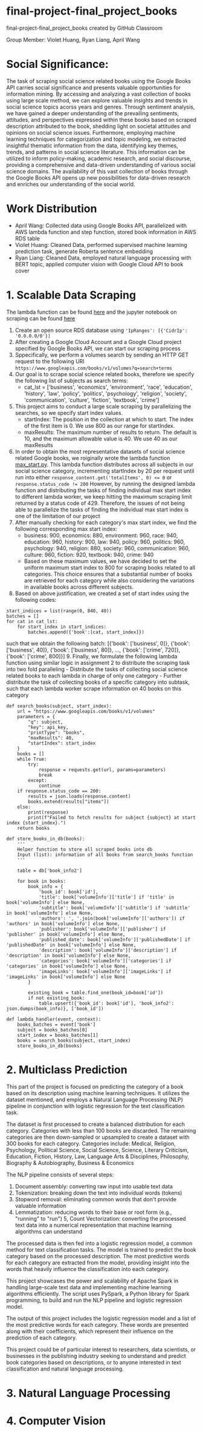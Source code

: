 # final-project-final_project_books
final-project-final_project_books created by GitHub Classroom

Group Member: Violet Huang, Ryan Liang, April Wang

# Social Significance:
The task of scraping social science related books using the Google Books API carries social significance and presents valuable opportunities for information mining. By accessing and analyzing a vast collection of books using large scale method, we can explore valuable insights and trends in social science topics acorss years and genres. Through sentiment analysis, we have gained a deeper understanding of the prevailing sentiments, attitudes, and perspectives expressed within these books based on scraped description attributed to the book, shedding light on societal attitudes and opinions on social science issues. Furthermore, employing machine learning techniques for categorization and topic modeling, we extracted insightful thematic information from the data, identifying key themes, trends, and patterns in social science literature. This information can be utilized to inform policy-making, academic research, and social discourse, providing a comprehensive and data-driven understanding of various social science domains. The availability of this vast collection of books through the Google Books API opens up new possibilities for data-driven research and enriches our understanding of the social world.


# Work Distribution
- April Wang: Collected data using Google Books API, parallelized with AWS lambda function and step function, stored book information in AWS RDS table
- Violet Huang: Cleaned Data, performed supervised machine learning prediction task, generate Roberta sentence embedding
- Ryan Liang: Cleaned Data, employed natural language processing with BERT topic, applied computer vision with Google Cloud API to book cover

# 1. Scalable Data Scraping
The lambda function can be found [here](https://github.com/macs30123-s23/final-project-final_project_books/blob/main/scraper_lambda.py) and the jupyter notebook on scraping can be found [here](https://github.com/macs30123-s23/final-project-final_project_books/blob/main/scrape_book.ipynb)
1. Create an open source RDS database using ```'IpRanges': [{'CidrIp': '0.0.0.0/0'}]```
2. After creating a Google Cloud Account and a Google Cloud project specified by Google Books API, we can start our scraping process
3. Sppecifically, we perform a volumes search by sending an HTTP GET request to the following URI ```https://www.googleapis.com/books/v1/volumes?q=search+terms```
4. Our goal is to scrape social science related books, therefore we specify the following list of subjects as search terms:
    - cat_lst = ['business', 'economics', 'environment', 'race', 'education', 'history', 'law', 'policy', 'politics', 'psychology', 'religion', 'society', 'communication', 'culture', 'fiction', 'textbook', 'crime']
5. This project aims to conduct a large scale scraping by parallelizing the searches, so we specify start index values. 
    - startIndex: The position in the collection at which to start. The index of the first item is 0. We use 800 as our range for startIndex.
    - maxResults: The maximum number of results to return. The default is 10, and the maximum allowable value is 40. We use 40 as our maxResults
6. In order to obtain the most representative datasets of social science related Google books, we roiginally wrote the lambda function [max_start.py](https://github.com/macs30123-s23/final-project-final_project_books/blob/main/max_start.py). This lambda function distributes across all subjects in our social science category, incrementing startIndex by 20 per request until run into either ```response_content.get('totalItems', 0) <= 0``` or ```response.status_code != 200``` However, by running the designed lambda function and distributing the tasks of finding individual max start index to different lambda worker, we keep hitting the maximum scraping limit returned by a status code of 429. Therefore, the issues of not being able to parallelize the tasks of finding the individual max start index is one of the limitation of our project
7. After manually checking for each category's max start index, we find the following corresponding max start index:
    - business: 900, economics: 880, environment: 960, race: 940, education: 960, history: 900, law: 940, policy: 960, politics: 960, psychology: 940, religion: 880, society: 960, communication: 960, culture: 960, fiction: 920, textbook: 940, crime: 940
    - Based on these maximum values, we have decided to set the uniform maximum start index to 800 for scraping books related to all categories. This choice ensures that a substantial number of books are retrieved for each category while also considering the variations in available books across different subjects.
8. Based on above justification, we created a set of start index using the following codes:
```
start_indices = list(range(0, 840, 40))
batches = []
for cat in cat_lst:
    for start_index in start_indices:
        batches.append({'book':[cat, start_index]})
```
such that we obtain the following batch: [{'book': ['business', 0]}, {'book': ['business', 40]}, {'book': ['business', 80]}, ...,  {'book': ['crime', 720]},
 {'book': ['crime', 800]}]
9. Finally, we formulate the following lambda function using similar logic in assignment 2 to distribute the scraping task into two fold paralleling
        - Distribute the tasks of collecting social science related books to each lambda in charge of only one category
        - Further distribute the task of collecting books of a specific category into subtask, such that each lambda worker scrape information on 40 books on this category

```
def search_books(subject, start_index):
    url = "https://www.googleapis.com/books/v1/volumes"
    parameters = {
        "q": subject,
        "key": api_key,
        "printType": "books",
        "maxResults": 40,
        "startIndex": start_index
    }
    books = []
    while True:
        try:
            response = requests.get(url, params=parameters)
            break
        except:
            continue
    if response.status_code == 200:
        results = json.loads(response.content)
        books.extend(results["items"])
    else:
        print(response)
        print(f"Failed to fetch results for subject {subject} at start index {start_index}.")
    return books
```

```
def store_books_in_db(books):
    ''' 
    Helper function to store all scraped books into db
    Input (list): information of all books from search_books function
    '''

    table = db['book_info2']

    for book in books:
        book_info = {
            'book_id': book['id'],
            'title': book['volumeInfo']['title'] if 'title' in book['volumeInfo'] else None,
            'subtitle': book['volumeInfo']['subtitle'] if 'subtitle' in book['volumeInfo'] else None,
            'authors': ', '.join(book['volumeInfo']['authors']) if 'authors' in book['volumeInfo'] else None,
            'publisher': book['volumeInfo']['publisher'] if 'publisher' in book['volumeInfo'] else None,
            'published_date': book['volumeInfo']['publishedDate'] if 'publishedDate' in book['volumeInfo'] else None,
            'description': book['volumeInfo']['description'] if 'description' in book['volumeInfo'] else None,
            'categories': book['volumeInfo']['categories'] if 'categories' in book['volumeInfo'] else None,
            'imageLinks': book['volumeInfo']['imageLinks'] if 'imageLinks' in book['volumeInfo'] else None
        }

        existing_book = table.find_one(book_id=book['id'])
        if not existing_book:
            table.upsert({'book_id': book['id'], 'book_info2': json.dumps(book_info)}, ['book_id']) 
```

```
def lambda_handler(event, context):
    books_batches = event['book']
    subject = books_batches[0]
    start_index = books_batches[1]
    books = search_books(subject, start_index)
    store_books_in_db(books)
```



# 2. Multiclass Prediction 
This part of the project is focused on predicting the category of a book based on its description using machine learning techniques. It utilizes the dataset mentioned, and employs a Natural Language Processing (NLP) pipeline in conjunction with logistic regression for the text classification task.

The dataset is first processed to create a balanced distribution for each category. Categories with less than 100 books are discarded. The remaining categories are then down-sampled or upsampled to create a dataset with 300 books for each category. Categories include: Medical, Religion, Psychology, Political Science, Social Science, Science, Literary Criticism, Education, Fiction, History, Law, Language Arts & Disciplines, Philosophy, Biography & Autobiography, Business & Economics

The NLP pipeline consists of several steps:

1. Document assembly: converting raw input into usable text data
2. Tokenization: breaking down the text into individual words (tokens)
3. Stopword removal: eliminating common words that don't provide valuable information
4. Lemmatization: reducing words to their base or root form (e.g., "running" to "run")
5, Count Vectorization: converting the processed text data into a numerical representation that machine learning algorithms can understand

The processed data is then fed into a logistic regression model, a common method for text classification tasks. The model is trained to predict the book category based on the processed description. The most predictive words for each category are extracted from the model, providing insight into the words that heavily influence the classification into each category.

This project showcases the power and scalability of Apache Spark in handling large-scale text data and implementing machine learning algorithms efficiently. The script uses PySpark, a Python library for Spark programming, to build and run the NLP pipeline and logistic regression model.

The output of this project includes the logistic regression model and a list of the most predictive words for each category. These words are presented along with their coefficients, which represent their influence on the prediction of each category.

This project could be of particular interest to researchers, data scientists, or businesses in the publishing industry seeking to understand and predict book categories based on descriptions, or to anyone interested in text classification and natural language processing.

# 3. Natural Language Processing

# 4. Computer Vision
